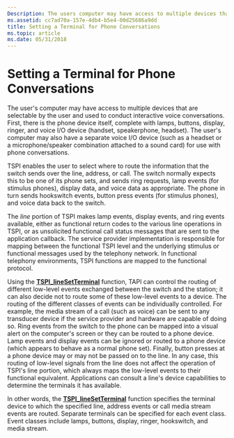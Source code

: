 ```yaml
---
Description: The users computer may have access to multiple devices that are selectable by the user and used to conduct interactive voice conversations.
ms.assetid: cc7ad70a-157e-4db4-b5e4-00d25686a9dd
title: Setting a Terminal for Phone Conversations
ms.topic: article
ms.date: 05/31/2018
---
```


# Setting a Terminal for Phone Conversations

The user's computer may have access to multiple devices that are selectable by the user and used to conduct interactive voice conversations. First, there is the phone device itself, complete with lamps, buttons, display, ringer, and voice I/O device (handset, speakerphone, headset). The user's computer may also have a separate voice I/O device (such as a headset or a microphone/speaker combination attached to a sound card) for use with phone conversations.

TSPI enables the user to select where to route the information that the switch sends over the line, address, or call. The switch normally expects this to be one of its phone sets, and sends ring requests, lamp events (for stimulus phones), display data, and voice data as appropriate. The phone in turn sends hookswitch events, button press events (for stimulus phones), and voice data back to the switch.

The *line* portion of TSPI makes lamp events, display events, and ring events available, either as functional return codes to the various line operations in TSPI, or as unsolicited functional call status messages that are sent to the application callback. The service provider implementation is responsible for mapping between the functional TSPI level and the underlying stimulus or functional messages used by the telephony network. In functional telephony environments, TSPI functions are mapped to the functional protocol.

Using the [**TSPI\_lineSetTerminal**](https://msdn.microsoft.com/library/ms725607(v=VS.85).aspx) function, TAPI can control the routing of different low-level events exchanged between the switch and the station; it can also decide not to route some of these low-level events to a device. The routing of the different classes of events can be individually controlled. For example, the media stream of a call (such as voice) can be sent to any transducer device if the service provider and hardware are capable of doing so. Ring events from the switch to the phone can be mapped into a visual alert on the computer's screen or they can be routed to a phone device. Lamp events and display events can be ignored or routed to a phone device (which appears to behave as a normal phone set). Finally, button presses at a phone device may or may not be passed on to the line. In any case, this routing of low-level signals from the line does not affect the operation of TSPI's line portion, which always maps the low-level events to their functional equivalent. Applications can consult a line's device capabilities to determine the terminals it has available.

In other words, the [**TSPI\_lineSetTerminal**](https://msdn.microsoft.com/library/ms725607(v=VS.85).aspx) function specifies the terminal device to which the specified line, address events or call media stream events are routed. Separate terminals can be specified for each event class. Event classes include lamps, buttons, display, ringer, hookswitch, and media stream.

 

 



